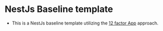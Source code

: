 # NestJs Baseline template

- This is a NestJs baseline template utilizing the [12 factor App](https://12factor.net/) approach.
